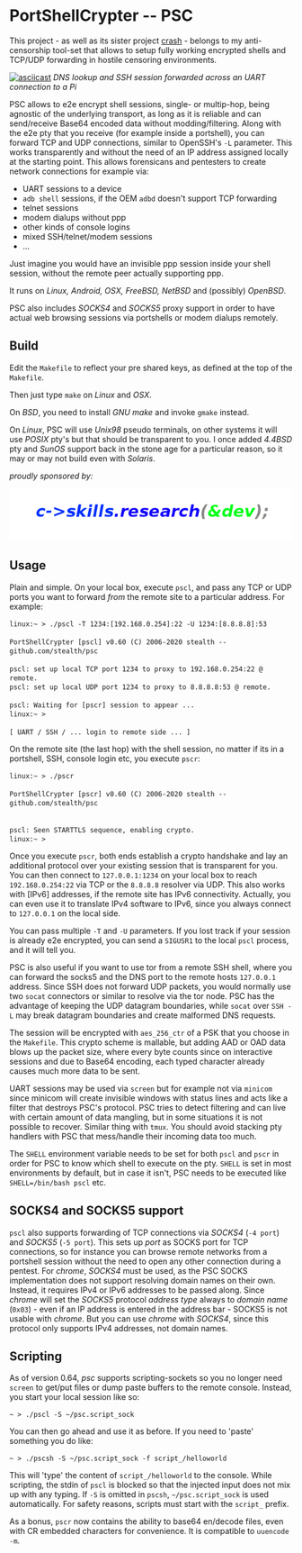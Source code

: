 PortShellCrypter -- PSC
=======================

This project - as well as its sister project [crash](https://github.com/stealth/crash) - belongs
to my anti-censorship tool-set that allows to setup fully working encrypted shells and TCP/UDP
forwarding in hostile censoring environments.

[![asciicast](https://asciinema.org/a/383043.svg)](https://asciinema.org/a/383043)
*DNS lookup and SSH session forwarded across an UART connection to a Pi*

PSC allows to e2e encrypt shell sessions, single- or multip-hop, being
agnostic of the underlying transport, as long as it is reliable and can send/receive
Base64 encoded data without modding/filtering. Along with the e2e pty that
you receive (for example inside a portshell), you can forward TCP and UDP
connections, similar to OpenSSH's `-L` parameter. This works transparently
and without the need of an IP address assigned locally at the starting
point. This allows forensicans and pentesters to create network connections
for example via:

* UART sessions to a device
* `adb shell` sessions, if the OEM `adbd` doesn't support TCP forwarding
* telnet sessions
* modem dialups without ppp
* other kinds of console logins
* mixed SSH/telnet/modem sessions
* ...

Just imagine you would have an invisible ppp session inside your shell session,
without the remote peer actually supporting ppp.

It runs on *Linux, Android, OSX, FreeBSD, NetBSD* and (possibly) *OpenBSD*.

PSC also includes *SOCKS4* and *SOCKS5* proxy support in order to have actual
web browsing sessions via portshells or modem dialups remotely.

Build
-----

Edit the `Makefile` to reflect your pre shared keys, as defined at the top of the `Makefile`.

Then just type `make` on *Linux* and *OSX*.

On *BSD*, you need to install *GNU make* and invoke `gmake` instead.

On *Linux*, PSC will use *Unix98* pseudo terminals, on other systems it will use *POSIX*
pty's but that should be transparent to you. I once added *4.4BSD* pty and *SunOS*
support back in the stone age for a particular reason, so it may or may not
build even with *Solaris*.

*proudly sponsored by:*
<p align="center">
<a href="https://github.com/c-skills/welcome">
<img src="https://github.com/c-skills/welcome/blob/master/logo.jpg"/>
</a>
</p>


Usage
-----

Plain and simple. On your local box, execute `pscl`, and pass any
TCP or UDP ports you want to forward *from* the remote site to a particular
address. For example:

```
linux:~ > ./pscl -T 1234:[192.168.0.254]:22 -U 1234:[8.8.8.8]:53

PortShellCrypter [pscl] v0.60 (C) 2006-2020 stealth -- github.com/stealth/psc

pscl: set up local TCP port 1234 to proxy to 192.168.0.254:22 @ remote.
pscl: set up local UDP port 1234 to proxy to 8.8.8.8:53 @ remote.

pscl: Waiting for [pscr] session to appear ...
linux:~ >

[ UART / SSH / ... login to remote side ... ]
```

On the remote site (the last hop) with the shell session, no matter if its in
a portshell, SSH, console login etc, you execute `pscr`:


```
linux:~ > ./pscr

PortShellCrypter [pscr] v0.60 (C) 2006-2020 stealth -- github.com/stealth/psc


pscl: Seen STARTTLS sequence, enabling crypto.
linux:~ >
```

Once you execute `pscr`, both ends establish a crypto handshake and lay an additional
protocol over your existing session that is transparent for you. You can then
connect to `127.0.0.1:1234` on your local box to reach `192.168.0.254:22` via
TCP or the `8.8.8.8` resolver via UDP. This also works with [IPv6] addresses,
if the remote site has IPv6 connectivity. Actually, you can even use it to translate
IPv4 software to IPv6, since you always connect to `127.0.0.1` on the local side.

You can pass multiple `-T` and `-U` parameters. If you lost track if your session
is already e2e encrypted, you can send a `SIGUSR1` to the local `pscl` process, and it
will tell you.

PSC is also useful if you want to use tor from a remote SSH shell, where you
can forward the socks5 and the DNS port to the remote hosts `127.0.0.1` address.
Since SSH does not forward UDP packets, you would normally use two `socat` connectors
or similar to resolve via the tor node. PSC has the advantage of keeping the UDP
datagram boundaries, while `socat` over `SSH -L` may break datagram boundaries
and create malformed DNS requests.

The session will be encrypted with `aes_256_ctr` of a PSK that you choose in the
`Makefile`. This crypto scheme is mallable, but adding AAD or OAD data blows up
the packet size, where every byte counts since on interactive sessions and due to
Base64 encoding, each typed character already causes much more data to be sent.


UART sessions may be used via `screen` but for example not via `minicom` since
minicom will create invisible windows with status lines and acts like a filter
that destroys PSC's protocol. PSC tries to detect filtering and can live with
certain amount of data mangling, but in some situations it is not possible to recover.
Similar thing with `tmux`. You should avoid stacking pty handlers with PSC that
mess/handle their incoming data too much.

The `SHELL` environment variable needs to be set for both `pscl` and `pscr` in order
for PSC to know which shell to execute on the pty. `SHELL` is set in most environments
by default, but in case it isn't, PSC needs to be executed like `SHELL=/bin/bash pscl`
etc.


SOCKS4 and SOCKS5 support
-------------------------

`pscl` also supports forwarding of TCP connections via *SOCKS4* (`-4 port`) and *SOCKS5*
(`-5 port`). This sets up *port* as SOCKS port for TCP connections, so for instance you
can browse remote networks from a portshell session without the need to open any other
connection during a pentest. For *chrome*, *SOCKS4* must be used, as the PSC SOCKS implementation
does not support resolving domain names on their own. Instead, it requires IPv4 or IPv6
addresses to be passed along. Since *chrome* will set the *SOCKS5* protocol *address type*
always to *domain name* (`0x03`) - even if an IP address is entered in the address bar -
SOCKS5 is not usable with *chrome*. But you can use *chrome* with *SOCKS4*, since this
protocol only supports IPv4 addresses, not domain names.


Scripting
---------

As of version 0.64, *psc* supports scripting-sockets so you no longer need `screen` to
get/put files or dump paste buffers to the remote console. Instead, you start your local
session like so:

```
~ > ./pscl -S ~/psc.script_sock
```

You can then go ahead and use it as before. If you need to 'paste' something you do like:

```
~ > ./pscsh -S ~/psc.script_sock -f script_/helloworld
```

This will 'type' the content of `script_/helloworld` to the console. While scripting,
the stdin of `pscl` is blocked so that the injected input does not mix up with any
typing. If `-S` is omitted in `pscsh`, `~/psc.script_sock` is used automatically.
For safety reasons, scripts must start with the `script_` prefix.

As a bonus, `pscr` now contains the ability to base64 en/decode files, even with CR
embedded characters for convenience. It is compatible to `uuencode -m`.

